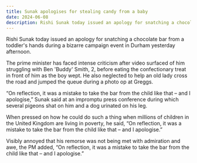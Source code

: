 ```yaml
---
title: Sunak apologises for stealing candy from a baby 
date: 2024-06-08
description: Rishi Sunak today issued an apology for snatching a chocolate bar from a toddler's hands during a bizarre campaign event in Durham yesterday afternoon.
---
```


Rishi Sunak today issued an apology for snatching a chocolate bar from a toddler's hands during a bizarre campaign event in Durham yesterday afternoon.

The prime minister has faced intense criticism after video surfaced of him struggling with Ben 'Buddy' Smith, 2, before eating the confectionary treat in front of him as the boy wept. He also neglected to help an old lady cross the road and jumped the queue during a photo op at Greggs.

“On reflection, it was a mistake to take the bar from the child like that – and I apologise,” Sunak said at an impromptu press conference during which several pigeons shat on him and a dog urinated on his leg.

When pressed on how he could do such a thing when millions of children in the United Kingdom are living in poverty, he said, “On reflection, it was a mistake to take the bar from the child like that – and I apologise.”

Visibly annoyed that his remorse was not being met with admiration and awe, the PM added, “On reflection, it was a mistake to take the bar from the child like that – and I apologise.”

